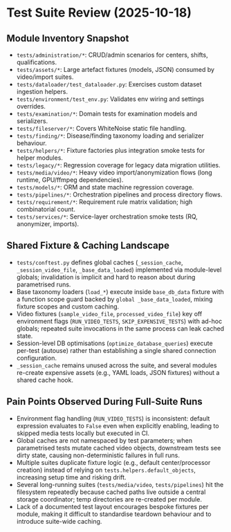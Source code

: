 # Test Suite Review (2025-10-18)

## Module Inventory Snapshot
- `tests/administration/*`: CRUD/admin scenarios for centers, shifts, qualifications.
- `tests/assets/*`: Large artefact fixtures (models, JSON) consumed by video/import suites.
- `tests/dataloader/test_dataloader.py`: Exercises custom dataset ingestion helpers.
- `tests/environment/test_env.py`: Validates env wiring and settings overrides.
- `tests/examination/*`: Domain tests for examination models and serializers.
- `tests/fileserver/*`: Covers WhiteNoise static file handling.
- `tests/finding/*`: Disease/finding taxonomy loading and serializer behaviour.
- `tests/helpers/*`: Fixture factories plus integration smoke tests for helper modules.
- `tests/legacy/*`: Regression coverage for legacy data migration utilities.
- `tests/media/video/*`: Heavy video import/anonymization flows (long runtime, GPU/ffmpeg dependencies).
- `tests/models/*`: ORM and state machine regression coverage.
- `tests/pipelines/*`: Orchestration pipelines and process directory flows.
- `tests/requirement/*`: Requirement rule matrix validation; high combinatorial count.
- `tests/services/*`: Service-layer orchestration smoke tests (RQ, anonymizer, imports).

## Shared Fixture & Caching Landscape
- `tests/conftest.py` defines global caches (`_session_cache`, `_session_video_file`, `_base_data_loaded`) implemented via module-level globals; invalidation is implicit and hard to reason about during parametrised runs.
- Base taxonomy loaders (`load_*`) execute inside `base_db_data` fixture with a function scope guard backed by `global _base_data_loaded`, mixing fixture scopes and custom caching.
- Video fixtures (`sample_video_file`, `processed_video_file`) key off environment flags (`RUN_VIDEO_TESTS`, `SKIP_EXPENSIVE_TESTS`) with ad-hoc globals; repeated suite invocations in the same process can leak cached state.
- Session-level DB optimisations (`optimize_database_queries`) execute per-test (autouse) rather than establishing a single shared connection configuration.
- `_session_cache` remains unused across the suite, and several modules re-create expensive assets (e.g., YAML loads, JSON fixtures) without a shared cache hook.

## Pain Points Observed During Full-Suite Runs
- Environment flag handling (`RUN_VIDEO_TESTS`) is inconsistent: default expression evaluates to `False` even when explicitly enabling, leading to skipped media tests locally but executed in CI.
- Global caches are not namespaced by test parameters; when parametrised tests mutate cached video objects, downstream tests see dirty state, causing non-deterministic failures in full runs.
- Multiple suites duplicate fixture logic (e.g., default center/processor creation) instead of relying on `tests.helpers.default_objects`, increasing setup time and risking drift.
- Several long-running suites (`tests/media/video`, `tests/pipelines`) hit the filesystem repeatedly because cached paths live outside a central storage coordinator; temp directories are re-created per module.
- Lack of a documented test layout encourages bespoke fixtures per module, making it difficult to standardise teardown behaviour and to introduce suite-wide caching.
